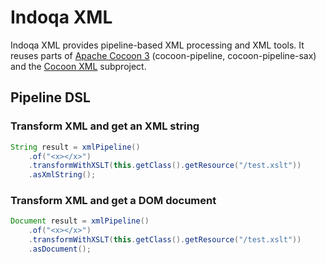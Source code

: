 # Indoqa XML

Indoqa XML provides pipeline-based XML processing and XML tools. It reuses parts of 
[Apache Cocoon 3](http://cocoon.apache.org//3.0/) (cocoon-pipeline, cocoon-pipeline-sax) 
and the [Cocoon XML](http://svn.apache.org/repos/asf/cocoon/subprojects/cocoon-xml/trunk/) subproject.

## Pipeline DSL

### Transform XML and get an XML string

```java
String result = xmlPipeline()
    .of("<x></x>")
    .transformWithXSLT(this.getClass().getResource("/test.xslt"))
    .asXmlString();
```

### Transform XML and get a DOM document

```java
Document result = xmlPipeline()
    .of("<x></x>")
    .transformWithXSLT(this.getClass().getResource("/test.xslt"))
    .asDocument();
```
